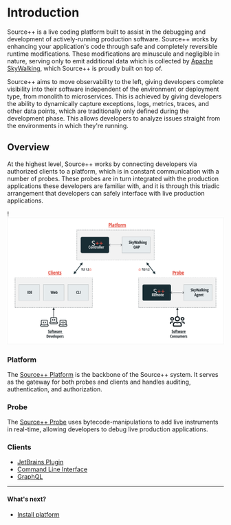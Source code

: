 # Introduction

Source++ is a live coding platform built to assist in the debugging and development of actively-running
production software. Source++ works by enhancing your application's code through safe and completely reversible runtime
modifications. These modifications are minuscule and negligible in nature, serving only to emit additional
data which is collected by [Apache SkyWalking](https://skywalking.apache.org), which Source++ is proudly built on top of.

Source++ aims to move observability to the left, giving developers complete visibility into their software independent
of the environment or deployment type, from monolith to microservices. This is achieved by giving developers the ability
to dynamically capture exceptions, logs, metrics, traces, and other data points, which are traditionally only defined during the
development phase. This allows developers to analyze issues straight from the environments in which they're running.

## Overview

At the highest level, Source++ works by connecting developers via authorized clients to a platform, which is in constant
communication with a number of probes. These probes are in turn integrated with the production applications these developers are
familiar with, and it is through this triadic arrangement that developers can safely interface with live production applications.

!![](../assets/diagrams/spp-architecture.svg)

### Platform

The [Source++ Platform](../implementation/tools/platform/general.md) is the backbone of the Source++ system. It serves
as the gateway for both probes and clients and handles auditing, authentication, and authorization.

### Probe

The [Source++ Probe](../implementation/tools/probe/general.md) uses bytecode-manipulations to add live instruments in real-time, allowing developers to debug live production applications.

### Clients

- [JetBrains Plugin](../implementation/tools/clients/jetbrains-plugin.md)
- [Command Line Interface](../implementation/tools/clients/cli.md)
- [GraphQL](../implementation/tools/clients/graphql.md)

---

#### What's next?

- [Install platform](install-platform.md)
